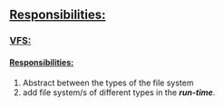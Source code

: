 ## <b><u>Responsibilities:</u></b>



### <b><u>VFS:</u></b>
#### <b><u>Responsibilities:</u></b>
1. Abstract between the types of the file system
2. add file system/s of different types in the <i><b>run-time</b></i>.